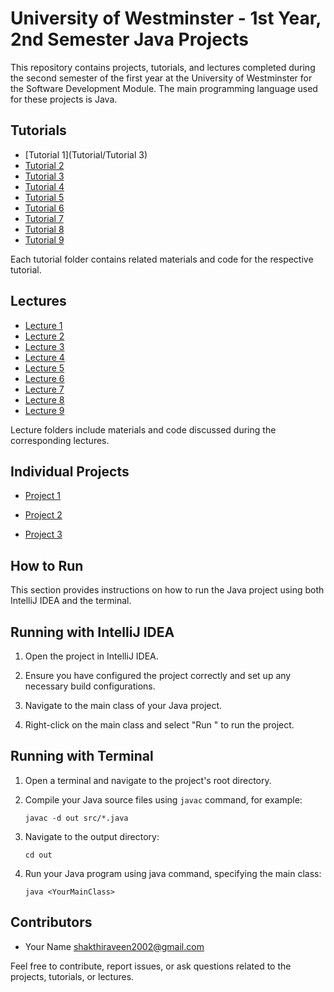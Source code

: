 # University of Westminster - 1st Year, 2nd Semester Java Projects

This repository contains projects, tutorials, and lectures completed during the second semester of the first year at the University of Westminster for the Software Development Module. The main programming language used for these projects is Java.

## Tutorials

- [Tutorial 1](Tutorial/Tutorial 3)
- [Tutorial 2](tutorials/tutorial+2)
- [Tutorial 3](tutorials/tutorial+3)
- [Tutorial 4](tutorials/tutorial+4)
- [Tutorial 5](tutorials/tutorial+5)
- [Tutorial 6](tutorials/tutorial+6)
- [Tutorial 7](tutorials/tutorial+7)
- [Tutorial 8](tutorials/tutorial+8)
- [Tutorial 9](tutorials/tutorial+9)

Each tutorial folder contains related materials and code for the respective tutorial.

## Lectures

- [Lecture 1](lectures/lecture1)
- [Lecture 2](lectures/lecture2)
- [Lecture 3](lectures/lecture3)
- [Lecture 4](lectures/lecture4)
- [Lecture 5](lectures/lecture5)
- [Lecture 6](lectures/lecture6)
- [Lecture 7](lectures/lecture7)
- [Lecture 8](lectures/lecture8)
- [Lecture 9](lectures/lecture9)

Lecture folders include materials and code discussed during the corresponding lectures.

## Individual Projects

- [Project 1](projects/project1)

- [Project 2](projects/project2)

- [Project 3](projects/project3)

## How to Run

This section provides instructions on how to run the Java project using both IntelliJ IDEA and the terminal.

## Running with IntelliJ IDEA

1. Open the project in IntelliJ IDEA.

2. Ensure you have configured the project correctly and set up any necessary build configurations.

3. Navigate to the main class of your Java project.

4. Right-click on the main class and select "Run <YourMainClass>" to run the project.

## Running with Terminal

1. Open a terminal and navigate to the project's root directory.

2. Compile your Java source files using `javac` command, for example:
   ```shell
   javac -d out src/*.java
   ```
3. Navigate to the output directory:
   ```shell
   cd out
   ```
4. Run your Java program using java command, specifying the main class:
   ```shell
   java <YourMainClass>
   ```



## Contributors

- Your Name <shakthiraveen2002@gmail.com>

Feel free to contribute, report issues, or ask questions related to the projects, tutorials, or lectures.
